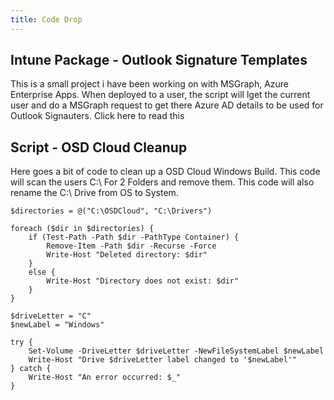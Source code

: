 ```yaml
---
title: Code Drop
---
```


## Intune Package - Outlook Signature Templates
This is a small project i have been working on with MSGraph, Azure Enterprise Apps. When deployed to a user, the script will lget the current user and do a MSGraph request to get there Azure AD details to be used for Outlook Signauters. 
Click here to read this

## Script - OSD Cloud Cleanup
Here goes a bit of code to clean up a OSD Cloud Windows Build. This code will scan the users C:\ For 2 Folders and remove them.
This code will also rename the C:\ Drive from OS to System. 

```
$directories = @("C:\OSDCloud", "C:\Drivers")

foreach ($dir in $directories) {
    if (Test-Path -Path $dir -PathType Container) {
        Remove-Item -Path $dir -Recurse -Force
        Write-Host "Deleted directory: $dir"
    }
    else {
        Write-Host "Directory does not exist: $dir"
    }
}

$driveLetter = "C"
$newLabel = "Windows"

try {
    Set-Volume -DriveLetter $driveLetter -NewFileSystemLabel $newLabel
    Write-Host "Drive $driveLetter label changed to '$newLabel'"
} catch {
    Write-Host "An error occurred: $_"
}

```
